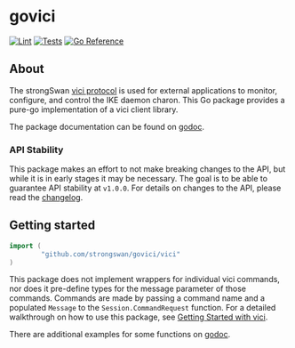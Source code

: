 # govici

[![Lint](https://github.com/strongswan/govici/actions/workflows/lint.yaml/badge.svg)](https://github.com/strongswan/govici/actions/workflows/lint.yaml?query=branch%3Amaster)
[![Tests](https://github.com/strongswan/govici/actions/workflows/test.yaml/badge.svg)](https://github.com/strongswan/govici/actions/workflows/test.yaml?query=branch%3Amaster)
[![Go Reference](https://pkg.go.dev/badge/github.com/strongswan/govici/vici.svg)](https://pkg.go.dev/github.com/strongswan/govici/vici)

## About

The strongSwan [vici protocol](https://www.strongswan.org/apidoc/md_src_libcharon_plugins_vici_README.html) is used for external applications to monitor, configure, and control the IKE daemon charon. This Go package provides a pure-go implementation of a vici client library.

The package documentation can be found on [godoc](https://godoc.org/github.com/strongswan/govici/vici).

### API Stability

This package makes an effort to not make breaking changes to the API, but while it is in early stages it may be necessary. The goal is to be able to guarantee API stability at `v1.0.0`. For details on changes to the API, please read the [changelog](CHANGELOG.md).

## Getting started

```go
import (
        "github.com/strongswan/govici/vici"
)
```

This package does not implement wrappers for individual vici commands, nor does it pre-define types for the message parameter of those commands. Commands are made by passing a command name and a populated `Message` to the `Session.CommandRequest` function. For a detailed walkthrough on how to use this package, see [Getting Started with vici](docs/getting_started.md).

There are additional examples for some functions on [godoc](https://godoc.org/github.com/strongswan/govici/vici).
